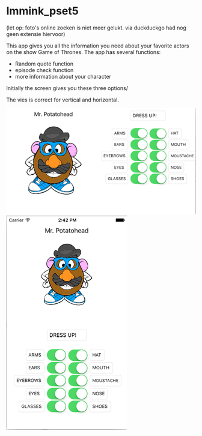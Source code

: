 # Immink_pset5

(let op: foto's online zoeken is niet meer gelukt. via duckduckgo had nog geen extensie hiervoor)


This app gives you all the information you need about your favorite actors on the show Game of Thrones.
The app has several functions:
- Random quote function
- episode check function
- more information about your character

Initially the screen gives you these three options/

The vies is correct for vertical and horizontal. 

![alt text](https://github.com/emmpiiee/mr.potatohead/blob/master/Schermafbeelding%202016-04-14%20om%2014.42.16.png "Logo Title Text 1")
![alt text](https://github.com/emmpiiee/mr.potatohead/blob/master/Schermafbeelding%202016-04-14%20om%2014.42.28.png "Logo Title Text 1")
